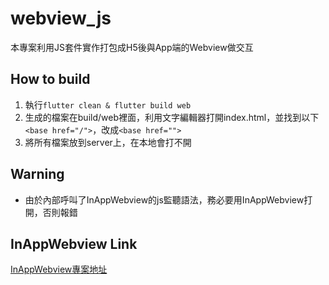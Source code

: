 # webview_js

本專案利用JS套件實作打包成H5後與App端的Webview做交互

## How to build

1. 執行`flutter clean & flutter build web`
2. 生成的檔案在build/web裡面，利用文字編輯器打開index.html，並找到以下`<base href="/">`，改成`<base href="">`
3. 將所有檔案放到server上，在本地會打不開

## Warning
- 由於內部呼叫了InAppWebview的js監聽語法，務必要用InAppWebview打開，否則報錯

## InAppWebview Link
[InAppWebview專案地址](https://github.com/ctes930013/Webview3)
